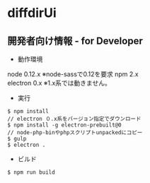 # diffdirUi


## 開発者向け情報 - for Developer

- 動作環境

node 0.12.x  ※node-sassで0.12を要求
npm 2.x  
electron 0.x ※1.x系では動きません。

- 実行

```
$ npm install
// electron ０.x系をバージョン指定でダウンロード
$ npm install -g electron-prebuilt@0
// node-php-binやphpスクリプトunpackedにコピー
$ gulp
$ electron .
```

- ビルド

```
$ npm run build
```

